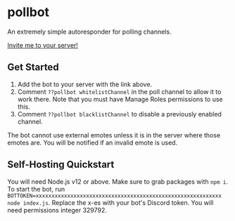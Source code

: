 # pollbot

An extremely simple autoresponder for polling channels.

[Invite me to your server!](https://discordapp.com/oauth2/authorize?client_id=683851167796822040&scope=bot&permissions=329792)

## Get Started
1. Add the bot to your server with the link above.
2. Comment `??pollbot whitelistChannel` in the poll channel to allow it to work there. Note that you must have Manage Roles permissions to use this.
3. Comment `??pollbot blacklistChannel` to disable a previously enabled channel.

The bot cannot use external emotes unless it is in the server where those emotes are. You will be notified if an invalid emote is used.

## Self-Hosting Quickstart

You will need Node.js v12 or above.
Make sure to grab packages with `npm i`.
To start the bot, run `BOTTOKEN=xxxxxxxxxxxxxxxxxxxxxxxxxxxxxxxxxxxxxxxxxxxxxxxxxxxxxxxxxxx node index.js`.
Replace the x-es with your bot's Discord token. You will need permissions integer 329792.
